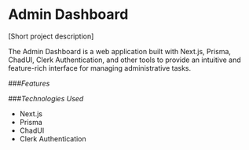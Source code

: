 

# **Admin Dashboard**
[Short project description]

The Admin Dashboard is a web application built with Next.js, Prisma, ChadUI, Clerk Authentication, and other tools to provide an intuitive and feature-rich interface for managing administrative tasks.

###*Features*


###*Technologies Used*
- Next.js
- Prisma
- ChadUI
- Clerk Authentication